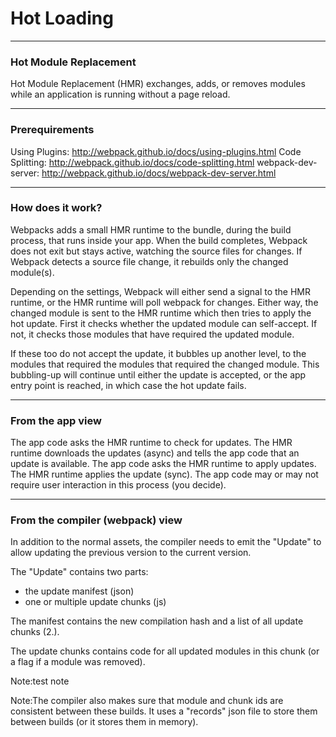 # Hot Loading

---
### Hot Module Replacement
Hot Module Replacement (HMR) exchanges, adds, or removes modules 
while an application is running without a page reload.

---
### Prerequirements

Using Plugins: http://webpack.github.io/docs/using-plugins.html
Code Splitting: http://webpack.github.io/docs/code-splitting.html
webpack-dev-server: http://webpack.github.io/docs/webpack-dev-server.html

---
### How does it work?

Webpacks adds a small HMR runtime to the bundle, during the build process, 
that runs inside your app. When the build completes, Webpack does not exit 
but stays active, watching the source files for changes. If Webpack detects
a source file change, it rebuilds only the changed module(s). 

Depending on the settings, Webpack will either send a signal to the HMR 
runtime, or the HMR runtime will poll webpack for changes. Either way, 
the changed module is sent to the HMR runtime which then tries to apply 
the hot update. First it checks whether the updated module can self-accept. 
If not, it checks those modules that have required the updated module. 

If these too do not accept the update, it bubbles up another level, to 
the modules that required the modules that required the changed module. 
This bubbling-up will continue until either the update is accepted, or 
the app entry point is reached, in which case the hot update fails.

---
### From the app view

The app code asks the HMR runtime to check for updates. The HMR runtime 
downloads the updates (async) and tells the app code that an update is 
available. The app code asks the HMR runtime to apply updates. The HMR 
runtime applies the update (sync). The app code may or may not require 
user interaction in this process (you decide).

---
### From the compiler (webpack) view

In addition to the normal assets, the compiler needs to emit the "Update" 
to allow updating the previous version to the current version. 

The "Update" contains two parts:
- the update manifest (json)
- one or multiple update chunks (js)

The manifest contains the new compilation hash and a list of all update 
chunks (2.).

The update chunks contains code for all updated modules in this chunk 
(or a flag if a module was removed).

Note:test note 

Note:The compiler also makes sure that module and chunk ids are consistent 
between these builds. It uses a "records" json file to store them between 
builds (or it stores them in memory).

